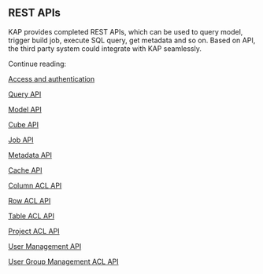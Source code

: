 ## REST APIs

KAP provides completed REST APIs, which can be used to query model, trigger build job, execute SQL query, get metadata and so on. Based on API, the third party system could integrate with KAP seamlessly.  

Continue reading:

[Access and authentication](authentication.en.md)

[Query API](query_api.en.md)

[Model API](model_api.en.md)

[Cube API](cube_api.en.md)

[Job API](job_api.en.md)

[Metadata API](metadata_api.en.md)

[Cache API](cache_api.en.md)

[Column ACL API](column_acl_api.en.md)

[Row ACL API](row_acl_api.en.md)

[Table ACL API](table_acl_api.en.md)

[Project ACL API](project_access_api.en.md)

[User Management API](user_api.en.md)

[User Group Management ACL API](user_group_api.en.md)



